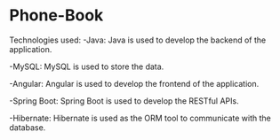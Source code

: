 # Phone-Book
Technologies used:
-Java: Java is used to develop the backend of the application.

-MySQL: MySQL is used to store the data.

-Angular: Angular is used to develop the frontend of the application.

-Spring Boot: Spring Boot is used to develop the RESTful APIs.

-Hibernate: Hibernate is used as the ORM tool to communicate with the database.
